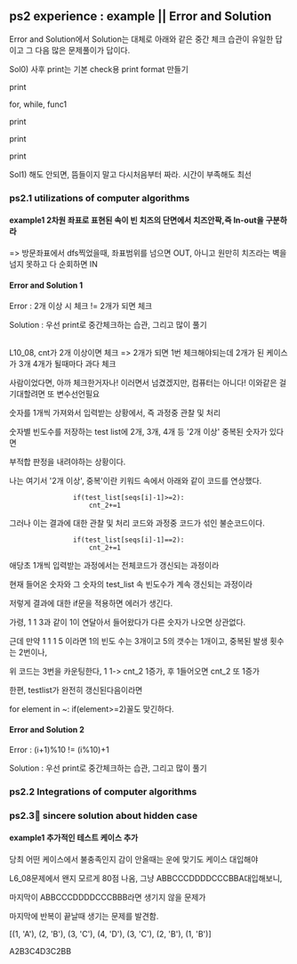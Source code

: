 ## ps2 experience : example || Error and Solution
Error and Solution에서 Solution는 대체로 아래와 같은 중간 체크 습관이 유일한 답이고 그 다음 많은 문제풀이가 답이다.

Sol0) 사후 print는 기본 check용 print format 만들기

print

 for, while, func1 

  print

  print

print


Sol1) 해도 안되면, 뜸들이지 말고 다시처음부터 짜라. 시간이 부족해도 최선

### ps2.1 utilizations of computer algorithms

#### example1 2차원 좌표로 표현된 속이 빈 치즈의 단면에서 치즈안팍,즉 In-out을 구분하라
=> 방문좌표에서 dfs찍었을때, 좌표범위를 넘으면 OUT, 아니고 원만히 치즈라는 벽을 넘지 못하고 다 순회하면 IN 

#### Error and Solution 1 
Error : 2개 이상 시 체크 != 2개가 되면 체크

Solution : 우선 print로 중간체크하는 습관, 그리고 많이 풀기

##

L10_08, cnt가 2개 이상이면 체크 => 2개가 되면 1번 체크해야되는데 2개가 된 케이스가 3개 4개가 될때마다 과다 체크

사람이었다면, 아까 체크한거자나! 이러면서 넘겼겠지만, 컴퓨터는 아니다! 이와같은 걸 기대할려면 또 변수선언필요

숫자를 1개씩 가져와서 입력받는 상황에서, 즉 과정중 관찰 및 처리

숫자별 빈도수를 저장하는 test list에 2개, 3개, 4개 등 '2개 이상' 중복된 숫자가 있다면

부적합 판정을 내려야하는 상황이다.

나는 여기서 '2개 이상', 중복'이란 키워드 속에서 아래와 같이 코드를 연상했다. 

                    if(test_list[seqs[i]-1]>=2):
                        cnt_2+=1

그러나 이는 결과에 대한 관찰 및 처리 코드와 과정중 코드가 섞인 불순코드이다.

                    if(test_list[seqs[i]-1]==2):
                        cnt_2+=1

애당초 1개씩 입력받는 과정에서는 전체코드가 갱신되는 과정이라 

현재 들어온 숫자와 그 숫자의 test_list 속 빈도수가 계속 갱신되는 과정이라

저렇게 결과에 대한 if문을 적용하면 에러가 생긴다.

가령, 1 1 3과 같이 1이 연달아서 들어왔다가 다른 숫자가 나오면 상관없다.

근데 만약 1 1 1 5 이라면 1의 빈도 수는 3개이고 5의 갯수는 1개이고, 중복된 발생 횟수는 2번이나,

위 코드는 3번을 카운팅한다, 1 1-> cnt_2 1증가, 후 1들어오면 cnt_2 또 1증가

한편, testlist가 완전히 갱신된다음이라면

for element in ~:
    if(element>=2)꼴도 맞긴하다.

#### Error and Solution 2 
Error : (i+1)%10 != (i%10)+1 

Solution : 우선 print로 중간체크하는 습관, 그리고 많이 풀기

### ps2.2 Integrations of computer algorithms

### ps2.3🥇 sincere solution about hidden case

#### example1 추가적인 테스트 케이스 추가
당최 어떤 케이스에서 불충족인지 감이 안올때는 운에 맞기도 케이스 대입해야

L6_08문제에서 왠지 모르게 80점 나옴, 그냥 ABBCCCDDDDCCCBBA대입해보니,

마지막이 ABBCCCDDDDCCCBBB라면 생기지 않을 문제가

마지막에 반복이 끝날때 생기는 문제를 발견함.

[(1, 'A'), (2, 'B'), (3, 'C'), (4, 'D'), (3, 'C'), (2, 'B'), (1, 'B')]

A2B3C4D3C2BB
